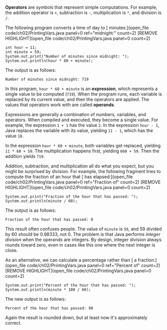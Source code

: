 **Operators** are symbols that represent simple computations. For example, the addition operator is `+`, subtraction is `-`, multiplication is `*`, and division is `/`.

The following program converts a time of day to [ minutes:](open_file code/ch02/PrintingVars.java panel=0 ref="midnight:" count=2)
 [REMOVE HIGHLIGHT](open_file code/ch02/PrintingVars.java panel=0 count=2)


```code
int hour = 11;
int minute = 59;
System.out.print("Number of minutes since midnight: ");
System.out.println(hour * 60 + minute);
```

The output is as follows:

```code
Number of minutes since midnight: 719
```


In this program, `hour * 60 + minute` is an **expression**, which represents a single value to be computed (`719`). When the program runs, each variable is replaced by its current value, and then the operators are applied. The values that operators work with are called **operands**.

Expressions are generally a combination of numbers, variables, and operators. When compiled and executed, they become a single value. For example, the expression `1 + 1` has the value `2`. In the expression `hour - 1`, Java replaces the variable with its value, yielding `11 - 1`, which has the value `10`.

In the expression `hour * 60 + minute`, both variables get replaced, yielding `11 * 60 + 59`. The multiplication happens first, yielding `660 + 59`. Then the addition yields `719`.

Addition, subtraction, and multiplication all do what you expect, but you might be surprised by division. For example, the following fragment tries to compute the fraction of an hour that [  has elapsed:](open_file code/ch02/PrintingVars.java panel=0 ref="Fraction of" count=2)
 [REMOVE HIGHLIGHT](open_file code/ch02/PrintingVars.java panel=0 count=2)


```code
System.out.print("Fraction of the hour that has passed: ");
System.out.println(minute / 60);
```

The output is as follows:

```code
Fraction of the hour that has passed: 0
```


This result often confuses people. The value of `minute` is `59`, and 59 divided by 60 should be 0.98333, not 0. The problem is that Java performs *integer division* when the operands are integers. By design, integer division always rounds toward zero, even in cases like this one where the next integer is close.

As an alternative, we can calculate a percentage rather than [ a fraction:](open_file code/ch02/PrintingVars.java panel=0 ref="Percent of" count=2)
 [REMOVE HIGHLIGHT](open_file code/ch02/PrintingVars.java panel=0 count=2)


```code
System.out.print("Percent of the hour that has passed: ");
System.out.println(minute * 100 / 60);
```

The new output is as follows:

```code
Percent of the hour that has passed: 98
```

Again the result is rounded down, but at least now it's approximately correct.